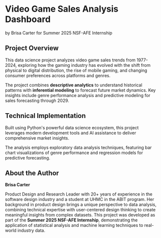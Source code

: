 
# Video Game Sales Analysis Dashboard

by Brisa Carter
for Summer 2025 NSF-AFE Internship

## Project Overview

This data science project analyzes video game sales trends from 1977-2024, exploring how the gaming industry has evolved with the shift from physical to digital distribution, the rise of mobile gaming, and changing consumer preferences across platforms and genres.

The project combines **descriptive analytics** to understand historical patterns with **inferential modeling** to forecast future market dynamics. Key insights include genre performance analysis and predictive modeling for sales forecasting through 2029.

## Technical Implementation

Built using Python's powerful data science ecosystem, this project leverages modern development tools and AI assistance to deliver comprehensive market insights.

The analysis employs exploratory data analysis techniques, featuring bar chart visualizations of genre performance and regression models for predictive forecasting.

## About the Author

**Brisa Carter**

Product Design and Research Leader with 20+ years of experience in the software design industry and a student at UHMC in the ABIT program.
Her background in product design brings a unique perspective to data analysis, combining technical expertise with user-centered design thinking to create meaningful insights from complex datasets.
This project was developed as part of the **Summer 2025 NSF-AFE Internship**, demonstrating the application of statistical analysis and machine learning techniques to real-world industry data.
